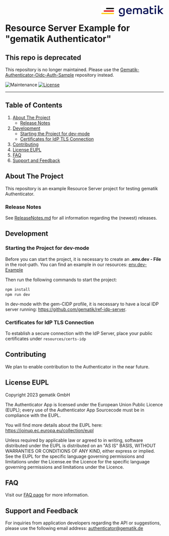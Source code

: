 <img align="right" width="200" height="37" src="assets/Gematik_Logo_Flag.png"/> <br/>

# Resource Server Example for "gematik Authenticator"


[//]: # (make this repo deprecated)
## This repo is deprecated
This repository is no longer maintained. Please use the [Gematik-Authenticator-Oidc-Auth-Sample](https://github.com/gematik/Vue-Oidcauth-Sample) repository instead.

![Maintenance](https://img.shields.io/badge/Maintained%3F-no-red.svg)
[![License](https://img.shields.io/badge/License-EUPL%201.2-blue.svg)](https://joinup.ec.europa.eu/collection/eupl/eupl-text-eupl-12)

---

## Table of Contents

1. [About The Project](#about-the-project)
   - [Release Notes](#release-notes)
2. [Development](#development)
   - [Starting the Project for dev-mode](#starting-the-project-for-dev-mode)
   - [Certificates for IdP TLS Connection](#certificates-for-idp-tls-connection)
3. [Contributing](#contributing)
4. [License EUPL](#license-eupl)
5. [FAQ](#faq)
6. [Support and Feedback](#support-and-feedback)

## About The Project
This repository is an example Resource Server project for testing gematik Authenticator.

### Release Notes
See [ReleaseNotes.md](./ReleaseNotes.md) for all information regarding the (newest) releases.

## Development
### Starting the Project for dev-mode
Before you can start the project, it is necessary to create an **.env.dev - File** in the root-path. You can find an 
example in our resources: [env.dev-Example](./resources/github-example-env.dev)

Then run the following commands to start the project:

    npm install
    npm run dev

In dev-mode with the gem-CIDP profile, it is necessary to have a local IDP server running: https://github.com/gematik/ref-idp-server.

### Certificates for IdP TLS Connection
To establish a secure connection with the IdP Server, place your 
public certificates under `resources/certs-idp`

## Contributing
We plan to enable contribution to the Authenticator in the near future.

## License EUPL
Copyright 2023 gematik GmbH

The Authenticator App is licensed under the European Union Public Licence (EUPL); every use of the Authenticator App
Sourcecode must be in compliance with the EUPL.

You will find more details about the EUPL here: https://joinup.ec.europa.eu/collection/eupl

Unless required by applicable law or agreed to in writing, software distributed under the EUPL is distributed on an "AS
IS" BASIS, WITHOUT WARRANTIES OR CONDITIONS OF ANY KIND, either express or implied. See the EUPL for the specific
language governing permissions and limitations under the License.ee the Licence for the specific language governing
permissions and limitations under the Licence.

## FAQ
Visit our [FAQ page](https://wiki.gematik.de/x/tjdCH) for more information.

## Support and Feedback
For inquiries from application developers regarding the API or suggestions, please use the following email address:
[authenticator@gematik.de](mailto:authenticator@gematik.de)
